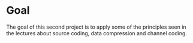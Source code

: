 # Goal
The goal of this second project is to apply some of the principles seen in the lectures about
source coding, data compression and channel coding.
